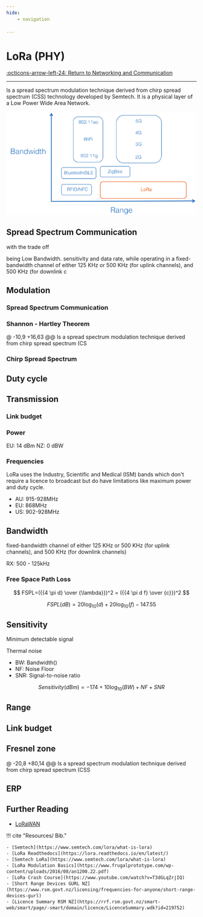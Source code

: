 ```yaml
---
hide:
    - navigation

---
```


# LoRa (PHY)

[:octicons-arrow-left-24: Return to Networking and Communication](/Bodies-of-Knowledge/Networking-Communication/)

---

Is a spread spectrum modulation technique derived from chirp spread spectrum (CSS) technology developed by Semtech. It is a physical layer of a Low Power Wide Area Network.

![LoRa-Comparison](../../assets/LoRa-Comparison.png)



## Spread Spectrum Communication
 with the trade off 

being Low Bandwidth. sensitivity and data rate, while operating in a fixed-bandwidth channel of either 125 KHz or 500 KHz (for uplink channels), and 500 KHz (for downlink c
## Modulation

### Spread Spectrum Communication

### Shannon - Hartley Theorem

@ -10,9 +16,63 @@ Is a spread spectrum modulation technique derived from chirp spread spectrum (CS

### Chirp Spread Spectrum

## Duty cycle

## Transmission

### Link budget



### Power

<!-- 154 dB                  -->

EU: 14 dBm
NZ: 0 dBW


### Frequencies

LoRa uses the Industry, Scientific and Medical (ISM) bands which don't require a licence to broadcast but do have limitations like maximum power and duty cycle. 

- AU: 915-928MHz
- EU: 868MHz
- US: 902-928MHz

## Bandwidth

fixed-bandwidth channel of either 125 KHz or 500 KHz (for uplink channels), and 500 KHz (for downlink
channels)

RX: 500 - 125kHz

### Free Space Path Loss

$$
FSPL=({{4 \pi d} \over {\lambda}})^2 = ({{4 \pi d f} \over {c}})^2
$$

$$
FSPL(dB) = 20 \log_{10} (d)+20 \log_{10}(f)-147.55
$$



## Sensitivity

Minimum detectable signal

Thermal noise

- BW: Bandwidth()
- NF: Noise Floor
- SNR: Signal-to-noise ratio

$$
Sensitivity(dBm)=-174 + 10 \log_{10} (BW) + NF + SNR
$$

## Range


## Link budget

## Fresnel zone

@ -20,8 +80,14 @@ Is a spread spectrum modulation technique derived from chirp spread spectrum (CSS

## ERP

## Further Reading

- [LoRaWAN](LoRaWAN.md)

!!! cite "Resources/ Bib."

    - [Semtech](https://www.semtech.com/lora/what-is-lora)
    - [LoRa Readthedocs](https://lora.readthedocs.io/en/latest/)
    - [Semtech LoRa](https://www.semtech.com/lora/what-is-lora)
    - [LoRa Modulation Basics](https://www.frugalprototype.com/wp-content/uploads/2016/08/an1200.22.pdf)
    - [LoRa Crash Course](https://www.youtube.com/watch?v=T3dGLqZrjIQ)
    - [Short Range Devices GURL NZ](https://www.rsm.govt.nz/licensing/frequencies-for-anyone/short-range-devices-gurl)
    - [Licence Summary RSM NZ](https://rrf.rsm.govt.nz/smart-web/smart/page/-smart/domain/licence/LicenceSummary.wdk?id=219752)